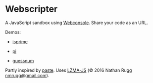 # Webscripter

A JavaScript sandbox using [Webconsole](https://github.com/reeceyang/webconsole). Share your code as an URL.

Demos:
- [isprime](https:reeceyang.github.io/webscripter/#XQAAAQAsAgAAAAAAAAA7GEqmKBRWeB0wN/I3Ht1CTwg1WYjx+VMr3qeiKuZZ4Y/Jjhh9nY0ACTTxFEeJeJgqgD6TP4mKz0OJOzl+1jewLEOZYbdPO+2voEke0DaZPIEthzGgxM2n+IaX2Vxf1z97bFmN++yuDRhn5YPm8RPdLWQLBBG1QHNjFGNngsCdfpuU2kAt0rwkdPMQj3BBp/qiXIC9nE7i8pRC8VRalSgKwnhEZmbCskK3IS0I4xmkeeI+Vn6Txms4xrzHB4D26Xu2mzYdVUgOzAA+1vkpOxscToQT7fP3vKj9Q6nZDERKMu1Hs83/CU+oAA==)

- [pi](https:reeceyang.github.io/webscripter/#XQAAAQAFAQAAAAAAAAA7GEqmJ60YeN3kHt02T2ikWSkmNi8YJvwwJXVpGVf3MXUBZoEp1qYqVqbTZMhfwdV9H8nQsNxcyly22AMcLOltuWsTiuIQ96nv9u9LmfO/cj7RYftQS/Apr9yzjDCOODBs6yzoKNE1WIG6+VPrGtxv5ogR2M9HVFr7ALLZ2NZVa3z9Rq0BOceYdbNLTXY9fBWUi3oFoGyT61dp9XaAZsqruUO+jnf/+BpdAA==)

- [guessnum](https:reeceyang.github.io/webscripter/#XQAAAQAbAQAAAAAAAAA7GEqmJ76tp7jvggT3U0yRUhPXm1LMTIzfgtO10K9C6/y8+9V5HVHFvEgV9tG323wZUR4G/6daTYZ7hniI5CIEI6OY6t95HKvpGy5ZvBepXQw3DH0bUYlNA62wI/KnYcqX2ysnNW0chg6v1KruCTDOikBv2ssQgllY5xemAu5A0afpo3/SYdCIeYQkkTM6nchB897HVMYG/xr8fpSVbqugZqJT8iVtBcwspJe4OfBCImX8VgpXj2Tz/2CAAAA=)

Partly inspired by [paste](https://github.com/topaz/paste). Uses [LZMA-JS](https://github.com/LZMA-JS/LZMA-JS) (© 2016 Nathan Rugg <nmrugg@gmail.com>).
